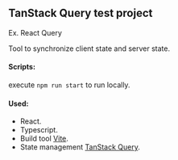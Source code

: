 ## TanStack Query test project

Ex. React Query

Tool to synchronize client state and server state.

#### Scripts:

execute `npm run start` to run locally.

#### Used:

* React.
* Typescript.
* Build tool [Vite](https://vitejs.dev/).
* State management [TanStack Query](https://tanstack.com/query/latest).
